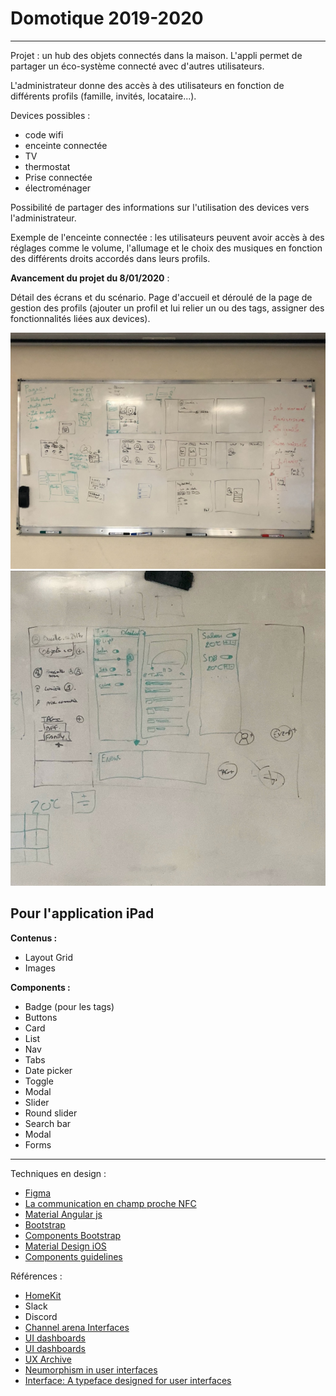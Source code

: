 # Domotique 2019-2020

---

Projet : un hub des objets connectés dans la maison. L'appli permet de partager un éco-système connecté avec d'autres utilisateurs.

L'administrateur donne des accès à des utilisateurs en fonction de différents profils (famille, invités, locataire...).

Devices possibles :
- code wifi
- enceinte connectée
- TV
- thermostat
- Prise connectée
- électroménager

Possibilité de partager des informations sur l'utilisation des devices vers l'administrateur.

Exemple de l'enceinte connectée : les utilisateurs peuvent avoir accès à des réglages comme le volume, l'allumage et le choix des musiques en fonction des différents droits accordés dans leurs profils.

**Avancement du projet du 8/01/2020** :

Détail des écrans et du scénario. Page d'accueil et déroulé de la page de gestion des profils (ajouter un profil et lui relier un ou des tags, assigner des fonctionnalités liées aux devices).

![](../images/domotique01.jpg)
![](../images/domotique02.jpg)


## Pour l'application iPad

**Contenus :**

- Layout Grid
- Images

**Components :**

- Badge (pour les tags)
- Buttons
- Card
- List
- Nav
- Tabs
- Date picker
- Toggle
- Modal
- Slider
- Round slider
- Search bar
- Modal
- Forms

---

Techniques en design :

- [Figma](https://www.figma.com/)
- [La communication en champ proche NFC](<https://fr.wikipedia.org/wiki/Communication_en_champ_proche>)
- [Material Angular js](https://material.angularjs.org/latest/)
- [Bootstrap](https://getbootstrap.com/)
- [Components Bootstrap](https://getbootstrap.com/docs/4.4/components/alerts/)
- [Material Design iOS](https://material.io/collections/developer-tutorials/#ios-swift)
- [Components guidelines](https://material.io/components/)

Références :

- [HomeKit](https://www.apple.com/fr/ios/home/) 
- Slack
- Discord
- [Channel arena Interfaces](https://www.are.na/nicolas-tilly/interfaces-o4ycuz-pqsm)
- [UI dashboards](https://uimovement.com/tag/dashboard/)
- [UI dashboards](https://dribbble.com/tags/dashboard)
- [UX Archive](http://uxarchive.com/)
- [Neumorphism in user interfaces](https://uxdesign.cc/neumorphism-in-user-interfaces-b47cef3bf3a6)
- [Interface: A typeface designed for user interfaces](https://rsms.me/inter/lab/?)

